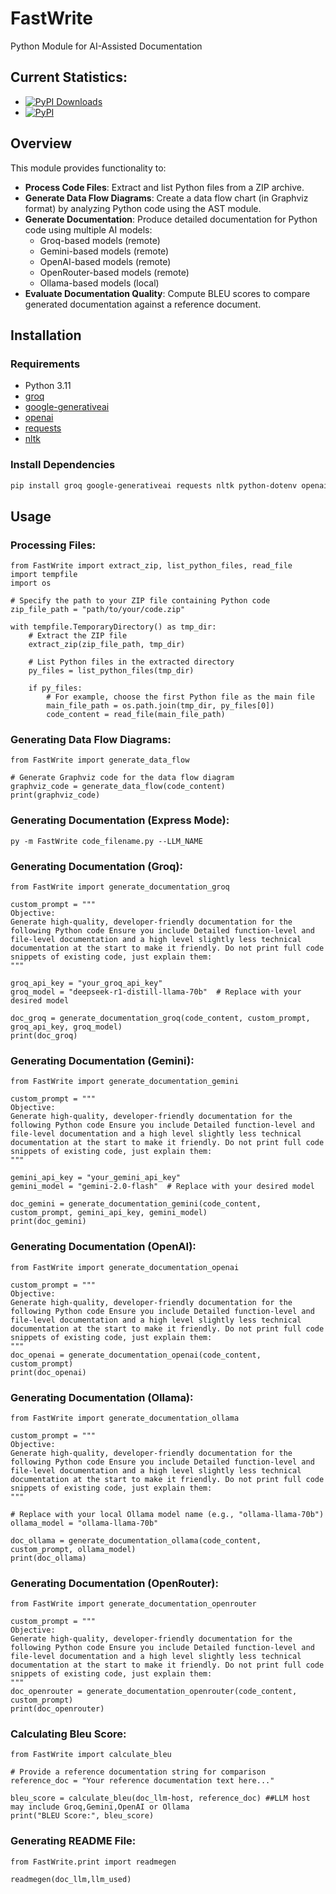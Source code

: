 # FastWrite
Python Module for AI-Assisted Documentation 

## Current Statistics:
- [![PyPI Downloads](https://static.pepy.tech/badge/fastwrite)](https://pepy.tech/projects/fastwrite)
- [![PyPI](https://badge.fury.io/py/fastwrite.svg)](https://badge.fury.io/py/fastwrite)

## Overview
This module provides functionality to:
- **Process Code Files**: Extract and list Python files from a ZIP archive.
- **Generate Data Flow Diagrams**: Create a data flow chart (in Graphviz format) by analyzing Python code using the AST module.
- **Generate Documentation**: Produce detailed documentation for Python code using multiple AI models:
  - Groq-based models (remote)
  - Gemini-based models (remote)
  - OpenAI-based models (remote)
  - OpenRouter-based models (remote)
  - Ollama-based models (local)
- **Evaluate Documentation Quality**: Compute BLEU scores to compare generated documentation against a reference document.


## Installation

### Requirements
- Python 3.11
- [groq](https://pypi.org/project/groq/)
- [google-generativeai](https://pypi.org/project/google-generativeai/)
- [openai](https://pypi.org/project/openai/)
- [requests](https://pypi.org/project/requests/)
- [nltk](https://pypi.org/project/nltk/)

### Install Dependencies
```bash
pip install groq google-generativeai requests nltk python-dotenv openai
```

## Usage

### Processing Files:
```
from FastWrite import extract_zip, list_python_files, read_file
import tempfile
import os

# Specify the path to your ZIP file containing Python code
zip_file_path = "path/to/your/code.zip"

with tempfile.TemporaryDirectory() as tmp_dir:
    # Extract the ZIP file
    extract_zip(zip_file_path, tmp_dir)
    
    # List Python files in the extracted directory
    py_files = list_python_files(tmp_dir)
    
    if py_files:
        # For example, choose the first Python file as the main file
        main_file_path = os.path.join(tmp_dir, py_files[0])
        code_content = read_file(main_file_path)

```

### Generating Data Flow Diagrams:

```
from FastWrite import generate_data_flow

# Generate Graphviz code for the data flow diagram
graphviz_code = generate_data_flow(code_content)
print(graphviz_code)

```

### Generating Documentation (Express Mode):
```
py -m FastWrite code_filename.py --LLM_NAME
```


### Generating Documentation (Groq):

```
from FastWrite import generate_documentation_groq

custom_prompt = """
Objective:
Generate high-quality, developer-friendly documentation for the following Python code Ensure you include Detailed function-level and file-level documentation and a high level slightly less technical documentation at the start to make it friendly. Do not print full code snippets of existing code, just explain them:
"""

groq_api_key = "your_groq_api_key"
groq_model = "deepseek-r1-distill-llama-70b"  # Replace with your desired model

doc_groq = generate_documentation_groq(code_content, custom_prompt, groq_api_key, groq_model)
print(doc_groq)

```

### Generating Documentation (Gemini):

```
from FastWrite import generate_documentation_gemini

custom_prompt = """
Objective:
Generate high-quality, developer-friendly documentation for the following Python code Ensure you include Detailed function-level and file-level documentation and a high level slightly less technical documentation at the start to make it friendly. Do not print full code snippets of existing code, just explain them:
"""

gemini_api_key = "your_gemini_api_key"
gemini_model = "gemini-2.0-flash"  # Replace with your desired model

doc_gemini = generate_documentation_gemini(code_content, custom_prompt, gemini_api_key, gemini_model)
print(doc_gemini)

```

### Generating Documentation (OpenAI):

```
from FastWrite import generate_documentation_openai

custom_prompt = """
Objective:
Generate high-quality, developer-friendly documentation for the following Python code Ensure you include Detailed function-level and file-level documentation and a high level slightly less technical documentation at the start to make it friendly. Do not print full code snippets of existing code, just explain them:
"""
doc_openai = generate_documentation_openai(code_content, custom_prompt)
print(doc_openai)

```

### Generating Documentation (Ollama):

```
from FastWrite import generate_documentation_ollama

custom_prompt = """
Objective:
Generate high-quality, developer-friendly documentation for the following Python code Ensure you include Detailed function-level and file-level documentation and a high level slightly less technical documentation at the start to make it friendly. Do not print full code snippets of existing code, just explain them:
"""

# Replace with your local Ollama model name (e.g., "ollama-llama-70b")
ollama_model = "ollama-llama-70b"

doc_ollama = generate_documentation_ollama(code_content, custom_prompt, ollama_model)
print(doc_ollama)

```

### Generating Documentation (OpenRouter):

```
from FastWrite import generate_documentation_openrouter

custom_prompt = """
Objective:
Generate high-quality, developer-friendly documentation for the following Python code Ensure you include Detailed function-level and file-level documentation and a high level slightly less technical documentation at the start to make it friendly. Do not print full code snippets of existing code, just explain them:
"""
doc_openrouter = generate_documentation_openrouter(code_content, custom_prompt)
print(doc_openrouter)

```

### Calculating Bleu Score:

```
from FastWrite import calculate_bleu

# Provide a reference documentation string for comparison
reference_doc = "Your reference documentation text here..."

bleu_score = calculate_bleu(doc_llm-host, reference_doc) ##LLM host may include Groq,Gemini,OpenAI or Ollama
print("BLEU Score:", bleu_score)

```

### Generating README File:

```
from FastWrite.print import readmegen

readmegen(doc_llm,llm_used)
```